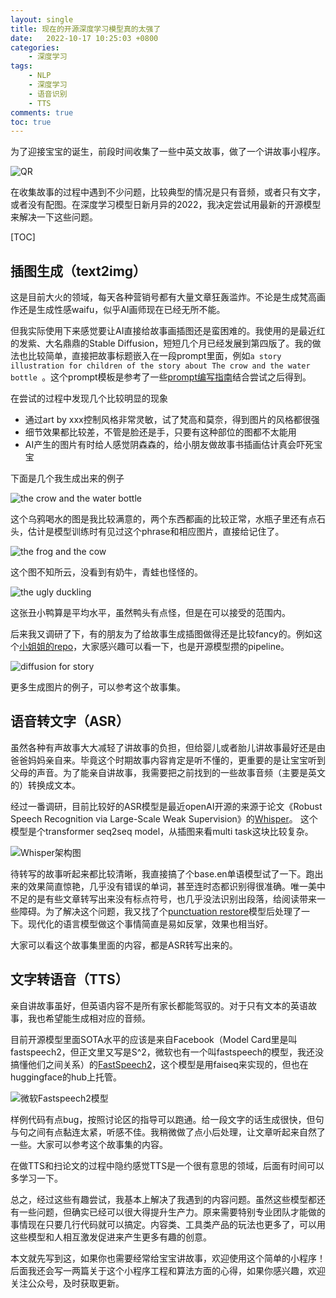 ```yaml
---
layout: single
title: 现在的开源深度学习模型真的太强了
date:   2022-10-17 10:25:03 +0800
categories: 
    - 深度学习
tags: 
    - NLP
    - 深度学习
    - 语音识别
    - TTS
comments: true
toc: true
---
```


为了迎接宝宝的诞生，前段时间收集了一些中英文故事，做了一个讲故事小程序。

![QR](/assets/recentAI/qr.jpeg)

在收集故事的过程中遇到不少问题，比较典型的情况是只有音频，或者只有文字，或者没有配图。在深度学习模型日新月异的2022，我决定尝试用最新的开源模型来解决一下这些问题。

[TOC]

## 插图生成（text2img）
这是目前大火的领域，每天各种营销号都有大量文章狂轰滥炸。不论是生成梵高画作还是生成性感waifu，似乎AI画师现在已经无所不能。

但我实际使用下来感觉要让AI直接给故事画插图还是蛮困难的。我使用的是最近红的发紫、大名鼎鼎的Stable Diffusion，短短几个月已经发展到第四版了。我的做法也比较简单，直接把故事标题嵌入在一段prompt里面，例如`a story illustration for children of the story about The crow and the water bottle `。这个prompt模板是参考了一些[prompt编写指南](https://strikingloo.github.io/stable-diffusion-vs-dalle-2 "Stable Diffusion: Prompt Guide and Examples")结合尝试之后得到。

在尝试的过程中发现几个比较明显的现象
- 通过art by xxx控制风格非常灵敏，试了梵高和莫奈，得到图片的风格都很强
- 细节效果都比较差，不管是脸还是手，只要有这种部位的图都不太能用
- AI产生的图片有时给人感觉阴森森的，给小朋友做故事书插画估计真会吓死宝宝

下面是几个我生成出来的例子

![the crow and the water bottle](/assets/recentAI/crow_and_bottle.png)

这个乌鸦喝水的图是我比较满意的，两个东西都画的比较正常，水瓶子里还有点石头，估计是模型训练时有见过这个phrase和相应图片，直接给记住了。

![the frog and the cow](/assets/recentAI/frog_and_cow.png)

这个图不知所云，没看到有奶牛，青蛙也怪怪的。

![the ugly duckling](/assets/recentAI/ugly_duck.png)

这张丑小鸭算是平均水平，虽然鸭头有点怪，但是在可以接受的范围内。

后来我又调研了下，有的朋友为了给故事生成插图做得还是比较fancy的。例如这个[小姐姐的repo](https://github.com/sharonzhou/long_stable_diffusion "Long stable diffusion")，大家感兴趣可以看一下，也是开源模型攒的pipeline。

![diffusion for story](/assets/recentAI/story.png)

更多生成图片的例子，可以参考这个故事集。

## 语音转文字（ASR）
虽然各种有声故事大大减轻了讲故事的负担，但给婴儿或者胎儿讲故事最好还是由爸爸妈妈亲自来。毕竟这个时期故事内容肯定是听不懂的，更重要的是让宝宝听到父母的声音。为了能亲自讲故事，我需要把之前找到的一些故事音频（主要是英文的）转换成文本。

经过一番调研，目前比较好的ASR模型是最近openAI开源的来源于论文《Robust Speech Recognition via Large-Scale Weak Supervision》的[Whisper](https://huggingface.co/openai/whisper-base.en)。
这个模型是个transformer seq2seq model，从插图来看multi task这块比较复杂。

![Whisper架构图](/assets/recentAI//whisper.png)

待转写的故事听起来都比较清晰，我直接搞了个base.en单语模型试了一下。跑出来的效果简直惊艳，几乎没有错误的单词，甚至连时态都识别得很准确。唯一美中不足的是有些文章转写出来没有标点符号，也几乎没法识别出段落，给阅读带来一些障碍。为了解决这个问题，我又找了个[punctuation restore](https://huggingface.co/felflare/bert-restore-punctuation)模型后处理了一下。现代化的语言模型做这个事情简直是易如反掌，效果也相当好。

大家可以看这个故事集里面的内容，都是ASR转写出来的。

## 文字转语音（TTS）
亲自讲故事虽好，但英语内容不是所有家长都能驾驭的。对于只有文本的英语故事，我也希望能生成相对应的音频。

目前开源模型里面SOTA水平的应该是来自Facebook（Model Card里是叫fastspeech2，但正文里又写是S^2，微软也有一个叫fastspeech的模型，我还没搞懂他们之间关系）的[FastSpeech2](https://huggingface.co/facebook/fastspeech2-en-ljspeech)，这个模型是用faiseq来实现的，但也在huggingface的hub上托管。

![微软Fastspeech2模型](/assets/recentAI/fastspeech.png)

样例代码有点bug，按照讨论区的指导可以跑通。给一段文字的话生成很快，但句与句之间有点黏连太紧，听感不佳。我稍微做了点小后处理，让文章听起来自然了一些。大家可以参考这个故事集的内容。

在做TTS和扫论文的过程中隐约感觉TTS是一个很有意思的领域，后面有时间可以多学习一下。

总之，经过这些有趣尝试，我基本上解决了我遇到的内容问题。虽然这些模型都还有一些问题，但确实已经可以很大得提升生产力。原来需要特别专业团队才能做的事情现在只要几行代码就可以搞定。内容类、工具类产品的玩法也更多了，可以用这些模型和人相互激发促进来产生更多有趣的创意。

本文就先写到这，如果你也需要经常给宝宝讲故事，欢迎使用这个简单的小程序！后面我还会写一两篇关于这个小程序工程和算法方面的心得，如果你感兴趣，欢迎关注公众号，及时获取更新。